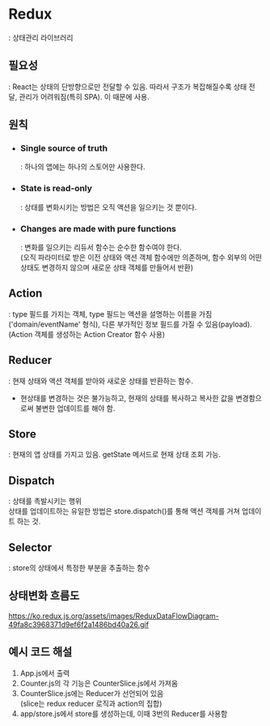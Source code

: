 # Redux

: 상태관리 라이브러리

## 필요성

: React는 상태의 단방향으로만 전달할 수 있음. 따라서 구조가 복잡해질수록 상태 전달, 관리가 어려워짐(특히 SPA). 이 때문에 사용.

## 원칙

- ### Single source of truth

  : 하나의 앱에는 하나의 스토어만 사용한다.

- ### State is read-only

  : 상태를 변화시키는 방법은 오직 액션을 일으키는 것 뿐이다.

- ### Changes are made with pure functions
  : 변화를 일으키는 리듀서 함수는 순수한 함수여야 한다.<br/>
  (오직 파라미터로 받은 이전 상태와 액션 객체 함수에만 의존하며, 함수 외부의 어떤 상태도 변경하지 않으며 새로운 상태 객체를 만들어서 반환)

## Action

: type 필드를 가지는 객체, type 필드는 액션을 설명하는 이름을 가짐('domain/eventName' 형식), 다른 부가적인 정보 필드를 가질 수 있음(payload).<br/>
(Action 객체를 생성하는 Action Creator 함수 사용)

## Reducer

: 현재 상태와 액션 객체를 받아와 새로운 상태를 반환하는 함수.

- 현상태를 변경하는 것은 불가능하고, 현재의 상태를 복사하고 복사한 값을 변경함으로써 불변한 업데이트를 해야 함.

## Store

: 현재의 앱 상태를 가지고 있음. getState 메서드로 현재 상태 조회 가능.

## Dispatch

: 상태를 촉발시키는 행위 <br/>
상태를 업데이트하는 유일한 방법은 store.dispatch()를 통해 액션 객체를 거쳐 업데이트 하는 것.

## Selector

: store의 상태에서 특정한 부분을 추출하는 함수

## 상태변화 흐름도

https://ko.redux.js.org/assets/images/ReduxDataFlowDiagram-49fa8c3968371d9ef6f2a1486bd40a26.gif

## 예시 코드 해설

1.  App.js에서 <Counter/> 출력
2.  Counter.js의 각 기능은 CounterSlice.js에서 가져옴
3.  CounterSlice.js에는 Reducer가 선언되어 있음<br/>
    (slice는 redux reducer 로직과 action의 집합)
4.  app/store.js에서 store를 생성하는데, 이때 3번의 Reducer를 사용함

